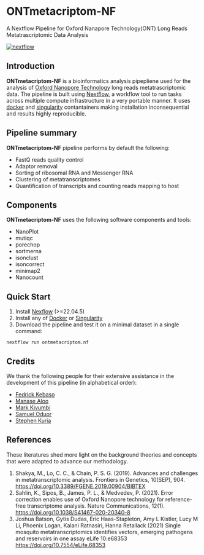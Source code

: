 # ONTmetacriptom-NF
A Nextflow Pipeline for Oxford Nanapore Technology(ONT) Long Reads Metatrascriptomic Data Analysis

[![nextflow](https://img.shields.io/badge/nextflow-%E2%89%A520.01.0-brightgreen.svg)](http://nextflow.io)

## Introduction 
**ONTmetacriptom-NF** is a bioinformatics analysis pipepliene used for the 
analysis of [Oxford Nanopore Technology](https://nanoporetech.com/) 
long reads metatrascriptomic data. The pipeline is built using [Nextflow](https://www.nextflow.io/), a workflow tool to run tasks across multiple
compute infrastructure in a very portable manner. It uses [docker](https://www.docker.com/) and [singularity](https://docs.sylabs.io/guides/3.5/user-guide/introduction.html) contantainers making installation inconsequential 
and results highly reproducible.

## Pipeline summary
**ONTmetacriptom-NF** pipeline performs by default the following:
- FastQ reads quality control
- Adaptor removal
- Sorting of ribosomal RNA and Messenger RNA
- Clustering of metatranscriptomes
- Quantification of transcripts and counting reads mapping to host

## Components 
**ONTmetacriptom-NF** uses the following software components and tools: 
* NanoPlot
* mutiqc
* porechop
* sortmerna
* isonclust
* isoncorrect
* minimap2
* Nanocount

## Quick Start
1. Install [Nexflow](https://www.nextflow.io/docs/latest/getstarted.html#installation) (>=22.04.5)
2. Install any of [Docker](https://docs.docker.com/engine/install/) or [Singularity](https://singularity-tutorial.github.io/01-installation/)
3. Download the pipeline and test it on a minimal dataset in a single command:
```
nextflow run ontmetacriptom.nf
```

## Credits
We thank the following people for their extensive assistance in the development of this pipeline (in alphabetical order):
- [Fedrick Kebaso](https://github.com/fredrickkebaso)
- [Manase Aloo](https://github.com/manasealoo)
- [Mark Kivumbi](https://github.com/tefer0)
- [Samuel Oduor](https://github.com/samordil)
- [Stephen Kuria](https://github.com/sephoh)

## References
These literatures shed more light on the background theories and concepts that were adapted to advance our methodology.
1. Shakya, M., Lo, C. C., & Chain, P. S. G. (2019). Advances and challenges in metatranscriptomic analysis. Frontiers in Genetics, 10(SEP), 904. https://doi.org/10.3389/FGENE.2019.00904/BIBTEX
2. Sahlin, K., Sipos, B., James, P. L., & Medvedev, P. (2021). Error correction enables use of Oxford Nanopore technology for reference-free    transcriptome analysis. Nature Communications, 12(1). https://doi.org/10.1038/S41467-020-20340-8
3. Joshua Batson, Gytis Dudas, Eric Haas-Stapleton, Amy L Kistler, Lucy M Li, Phoenix Logan, Kalani Ratnasiri, Hanna Retallack (2021) Single mosquito metatranscriptomics identifies vectors, emerging pathogens and reservoirs in one assay eLife 10:e68353 https://doi.org/10.7554/eLife.68353

